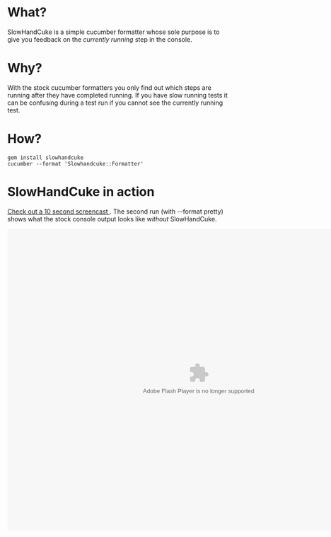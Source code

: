 What?
=====
SlowHandCuke is a simple cucumber formatter whose sole purpose is to give you feedback on the *currently running* step in the console.

Why?
======
With the stock cucumber formatters you only find out which steps are running after they have completed running. If you have slow running tests it can be confusing during a test run if you cannot see the currently running test.

How?
====
    gem install slowhandcuke
    cucumber --format 'Slowhandcuke::Formatter'

SlowHandCuke in action
======================

[ Check out a 10 second screencast ]( http://www.screencast.com/users/PeteHodgson/folders/Jing/media/9ee39009-0fd1-4850-85b8-8eed8beecd06 ). The second run (with --format pretty) shows what the stock console output looks like *without* SlowHandCuke.

<object id="scPlayer" class="embeddedObject" width="865" height="684" type="application/x-shockwave-flash" data="http://content.screencast.com/users/PeteHodgson/folders/Jing/media/9ee39009-0fd1-4850-85b8-8eed8beecd06/jingswfplayer.swf" > <param name="movie" value="http://content.screencast.com/users/PeteHodgson/folders/Jing/media/9ee39009-0fd1-4850-85b8-8eed8beecd06/jingswfplayer.swf" /> <param name="quality" value="high" /> <param name="bgcolor" value="#FFFFFF" /> <param name="flashVars" value="thumb=http://content.screencast.com/users/PeteHodgson/folders/Jing/media/9ee39009-0fd1-4850-85b8-8eed8beecd06/FirstFrame.jpg&containerwidth=865&containerheight=684&content=http://content.screencast.com/users/PeteHodgson/folders/Jing/media/9ee39009-0fd1-4850-85b8-8eed8beecd06/00000018.swf&blurover=false" /> <param name="allowFullScreen" value="true" /> <param name="scale" value="showall" /> <param name="allowScriptAccess" value="always" /> <param name="base" value="http://content.screencast.com/users/PeteHodgson/folders/Jing/media/9ee39009-0fd1-4850-85b8-8eed8beecd06/" /> </object>
